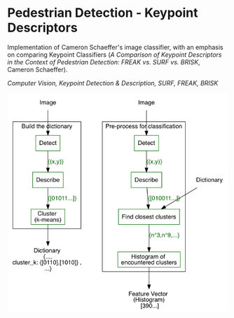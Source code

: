 # Pedestrian Detection - Keypoint Descriptors

Implementation of Cameron Schaeffer's image classifier, with an emphasis on comparing Keypoint Classifiers (*A Comparison of Keypoint Descriptors in the Context of Pedestrian Detection: FREAK vs. SURF vs. BRISK*, Cameron Schaeffer).

*Computer Vision, Keypoint Detection & Description, SURF, FREAK, BRISK*

![](figures/method.dot.png?raw=true)


